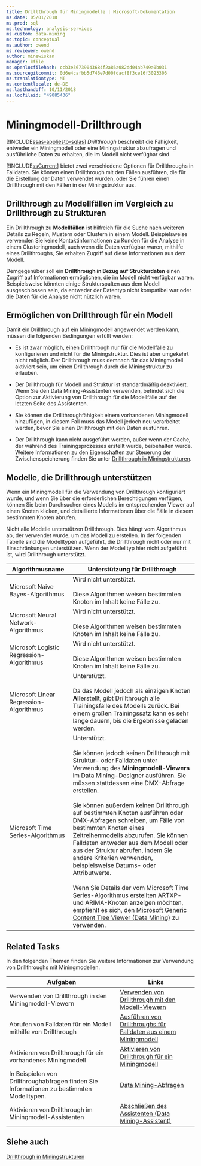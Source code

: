 ```yaml
---
title: Drillthrough für Miningmodelle | Microsoft-Dokumentation
ms.date: 05/01/2018
ms.prod: sql
ms.technology: analysis-services
ms.custom: data-mining
ms.topic: conceptual
ms.author: owend
ms.reviewer: owend
author: minewiskan
manager: kfile
ms.openlocfilehash: ccb3e36739043684f2a86a082dd04ab749a0b031
ms.sourcegitcommit: 0d6e4cafbb5d746e7d00fdacf8f3ce16f3023306
ms.translationtype: MT
ms.contentlocale: de-DE
ms.lasthandoff: 10/11/2018
ms.locfileid: "49085436"
---
```

# <a name="drillthrough-on-mining-models"></a>Miningmodell-Drillthrough
[!INCLUDE[ssas-appliesto-sqlas](../../includes/ssas-appliesto-sqlas.md)]
  *Drillthrough* beschreibt die Fähigkeit, entweder ein Miningmodell oder eine Miningstruktur abzufragen und ausführliche Daten zu erhalten, die im Modell nicht verfügbar sind.  
  
 [!INCLUDE[ssCurrent](../../includes/sscurrent-md.md)] bietet zwei verschiedene Optionen für Drillthroughs in Falldaten. Sie können einen Drillthrough mit den Fällen ausführen, die für die Erstellung der Daten verwendet wurden, oder Sie führen einen Drillthrough mit den Fällen in der Miningstruktur aus.  
  
## <a name="drillthrough-to-model-cases-vs-drillthrough-to-structure"></a>Drillthrough zu Modellfällen im Vergleich zu Drillthrough zu Strukturen  
 Ein Drillthrough zu **Modellfällen** ist hilfreich für die Suche nach weiteren Details zu Regeln, Mustern oder Clustern in einem Modell. Beispielsweise verwenden Sie keine Kontaktinformationen zu Kunden für die Analyse in einem Clusteringmodell, auch wenn die Daten verfügbar waren, mithilfe eines Drillthroughs, Sie erhalten Zugriff auf diese Informationen aus dem Modell.  
  
 Demgegenüber soll ein **Drillthrough in Bezug auf Strukturdaten** einen Zugriff auf Informationen ermöglichen, die im Modell nicht verfügbar waren. Beispielsweise könnten einige Strukturspalten aus dem Modell ausgeschlossen sein, da entweder der Datentyp nicht kompatibel war oder die Daten für die Analyse nicht nützlich waren.  
  
## <a name="enabling-drillthrough-on-a-model"></a>Ermöglichen von Drillthrough für ein Modell  
 Damit ein Drillthrough auf ein Miningmodell angewendet werden kann, müssen die folgenden Bedingungen erfüllt werden:  
  
-   Es ist zwar möglich, einen Drillthrough nur für die Modellfälle zu konfigurieren und nicht für die Miningstruktur. Dies ist aber umgekehrt nicht möglich.  Der Drillthrough muss demnach für das Miningmodell aktiviert sein, um einen Drillthrough durch die Miningstruktur zu erlauben.  
  
-   Der Drillthrough für Modell und Struktur ist standardmäßig deaktiviert. Wenn Sie den Data Mining-Assistenten verwenden, befindet sich die Option zur Aktivierung von Drillthrough für die Modellfälle auf der letzten Seite des Assistenten.  
  
-   Sie können die Drillthroughfähigkeit einem vorhandenen Miningmodell hinzufügen, in diesem Fall muss das Modell jedoch neu verarbeitet werden, bevor Sie einen Drillthrough mit den Daten ausführen.  
  
-   Der Drillthrough kann nicht ausgeführt werden, außer wenn der Cache, der während des Trainingsprozesses erstellt wurde, beibehalten wurde. Weitere Informationen zu den Eigenschaften zur Steuerung der Zwischenspeicherung finden Sie unter [Drillthrough in Miningstrukturen](../../analysis-services/data-mining/drillthrough-on-mining-structures.md).  
  
## <a name="models-that-support-drillthrough"></a>Modelle, die Drillthrough unterstützen  
 Wenn ein Miningmodell für die Verwendung von Drillthrough konfiguriert wurde, und wenn Sie über die erforderlichen Berechtigungen verfügen, können Sie beim Durchsuchen eines Modells im entsprechenden Viewer auf einen Knoten klicken, und detaillierte Informationen über die Fälle in diesem bestimmten Knoten abrufen.  
  
 Nicht alle Modelle unterstützen Drillthrough. Dies hängt vom Algorithmus ab, der verwendet wurde, um das Modell zu erstellen. In der folgenden Tabelle sind die Modelltypen aufgeführt, die Drillthrough nicht oder nur mit Einschränkungen unterstützen. Wenn der Modelltyp hier nicht aufgeführt ist, wird Drillthrough unterstützt.  
  
|**Algorithmusname**|**Unterstützung für Drillthrough**|  
|------------------------|----------------------------------|  
|Microsoft Naive Bayes-Algorithmus|Wird nicht unterstützt.<br /><br /> Diese Algorithmen weisen bestimmten Knoten im Inhalt keine Fälle zu.|  
|Microsoft Neural Network-Algorithmus|Wird nicht unterstützt.<br /><br /> Diese Algorithmen weisen bestimmten Knoten im Inhalt keine Fälle zu.|  
|Microsoft Logistic Regression-Algorithmus|Wird nicht unterstützt.<br /><br /> Diese Algorithmen weisen bestimmten Knoten im Inhalt keine Fälle zu.|  
|Microsoft Linear Regression-Algorithmus|Unterstützt.<br /><br /> Da das Modell jedoch als einzigen Knoten **All**erstellt, gibt Drillthrough alle Trainingsfälle des Modells zurück. Bei einem großen Trainingssatz kann es sehr lange dauern, bis die Ergebnisse geladen werden.|  
|Microsoft Time Series-Algorithmus|Unterstützt.<br /><br /> Sie können jedoch keinen Drillthrough mit Struktur- oder Falldaten unter Verwendung des **Miningmodell-Viewers** im Data Mining-Designer ausführen. Sie müssen stattdessen eine DMX-Abfrage erstellen.<br /><br /> Sie können außerdem keinen Drillthrough auf bestimmten Knoten ausführen oder DMX-Abfragen schreiben, um Fälle von bestimmten Knoten eines Zeitreihenmodells abzurufen. Sie können Falldaten entweder aus dem Modell oder aus der Struktur abrufen, indem Sie andere Kriterien verwenden, beispielsweise Datums- oder Attributwerte.<br /><br /> Wenn Sie Details der vom Microsoft Time Series-Algorithmus erstellten ARTXP- und ARIMA-Knoten anzeigen möchten, empfiehlt es sich, den [Microsoft Generic Content Tree Viewer &#40;Data Mining&#41;](http://msdn.microsoft.com/library/751b4393-f6fd-48c1-bcef-bdca589ce34c) zu verwenden.|  
  
## <a name="related-tasks"></a>Related Tasks  
 In den folgenden Themen finden Sie weitere Informationen zur Verwendung von Drillthroughs mit Miningmodellen.  
  
|Aufgaben|Links|  
|-----------|-----------|  
|Verwenden von Drillthrough in den Miningmodell-Viewern|[Verwenden von Drillthrough mit den Modell-Viewern](../../analysis-services/data-mining/use-drillthrough-from-the-model-viewers.md)|  
|Abrufen von Falldaten für ein Modell mithilfe von Drillthrough|[Ausführen von Drillthroughs für Falldaten aus einem Miningmodell](../../analysis-services/data-mining/drill-through-to-case-data-from-a-mining-model.md)|  
|Aktivieren von Drillthrough für ein vorhandenes Miningmodell|[Aktivieren von Drillthrough für ein Miningmodell](../../analysis-services/data-mining/enable-drillthrough-for-a-mining-model.md)|  
|In Beispielen von Drillthroughabfragen finden Sie Informationen zu bestimmten Modelltypen.|[Data Mining-Abfragen](../../analysis-services/data-mining/data-mining-queries.md)|  
|Aktivieren von Drillthrough im Miningmodell-Assistenten|[Abschließen des Assistenten &#40;Data Mining-Assistent&#41;](http://msdn.microsoft.com/library/6aef1548-35eb-42fd-ae87-63650a79eda1)|  
  
## <a name="see-also"></a>Siehe auch  
 [Drillthrough in Miningstrukturen](../../analysis-services/data-mining/drillthrough-on-mining-structures.md)  
  
  
